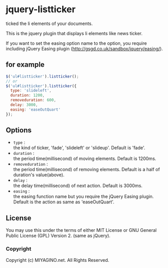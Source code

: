 jquery-listticker
====================
ticked the li elements of your documents.

This is the jquery plugin that displays li elements like news ticker.

If you want to set the easing option name to the option, you require
including jQuery Easing plugin (http://gsgd.co.uk/sandbox/jquery/easing/).

for example
-----------
```javascript
$('ul#listticker').listticker();
// or
$('ul#listticker').listticker({
  type: 'slideleft',
  duration: 1200,
  removeduration: 600,
  delay: 3000,
  easing: 'easeOutQuart'
});
```

Options
-------
+ `type` :  
  the kind of ticker, 'fade', 'slideleft' or 'slideup'. Default is 'fade'.
+ `duration` :  
  the period time(millisecond) of moving elements. Default is 1200ms.
+ `removeduration` :  
  the period time(millisecond) of removing elements. Default is a half of duration's value(above).
+ `delay` :  
  the delay time(millisecond) of next action. Default is 3000ms.
+ `easing` :  
  the easing function name but you require the jQuery Easing plugin. Default is  the action as same as 'easeOutQuart'.

License
-------
You may use this under the terms of either MIT License or
GNU General Public License (GPL) Version 2. (same as jQuery).

### Copyright
Copyright (c) MIYAGINO.net. All Rights Reserved.
